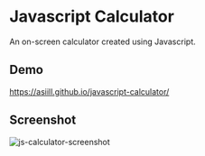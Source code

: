 # Javascript Calculator
An on-screen calculator created using Javascript.

## Demo
https://asiill.github.io/javascript-calculator/

## Screenshot
![js-calculator-screenshot](https://github.com/asiill/javascript-calculator/assets/9745019/06de6cf9-0352-4214-a455-2dd937ba0bf6)
